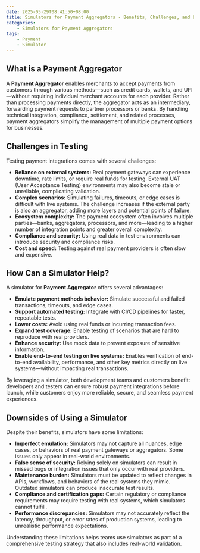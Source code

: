 ```yaml
---
date: 2025-05-29T08:41:50+08:00
title: Simulators for Payment Aggregators - Benefits, Challenges, and Limitations
categories:
    - Simulators for Payment Aggregators 
tags: 
    - Payment
    - Simulator
---
```


## What is a Payment Aggregator

A **Payment Aggregator** enables merchants to accept payments from customers through various methods—such as credit cards, wallets, and UPI—without requiring individual merchant accounts for each provider. Rather than processing payments directly, the aggregator acts as an intermediary, forwarding payment requests to partner processors or banks. By handling technical integration, compliance, settlement, and related processes, payment aggregators simplify the management of multiple payment options for businesses.

## Challenges in Testing

Testing payment integrations comes with several challenges:
- **Reliance on external systems:** Real payment gateways can experience downtime, rate limits, or require real funds for testing. External UAT (User Acceptance Testing) environments may also become stale or unreliable, complicating validation.
- **Complex scenarios:** Simulating failures, timeouts, or edge cases is difficult with live systems. The challenge increases if the external party is also an aggregator, adding more layers and potential points of failure.
- **Ecosystem complexity:** The payment ecosystem often involves multiple parties—banks, aggregators, processors, and more—leading to a higher number of integration points and greater overall complexity.
- **Compliance and security:** Using real data in test environments can introduce security and compliance risks.
- **Cost and speed:** Testing against real payment providers is often slow and expensive.

## How Can a Simulator Help?

A simulator for **Payment Aggregator** offers several advantages:
- **Emulate payment methods behavior:** Simulate successful and failed transactions, timeouts, and edge cases.
- **Support automated testing:** Integrate with CI/CD pipelines for faster, repeatable tests.
- **Lower costs:** Avoid using real funds or incurring transaction fees.
- **Expand test coverage:** Enable testing of scenarios that are hard to reproduce with real providers.
- **Enhance security:** Use mock data to prevent exposure of sensitive information.
- **Enable end-to-end testing on live systems:** Enables verification of end-to-end availability, performance, and other key metrics directly on live systems—without impacting real transactions.

By leveraging a simulator, both development teams and customers benefit: developers and testers can ensure robust payment integrations before launch, while customers enjoy more reliable, secure, and seamless payment experiences.

## Downsides of Using a Simulator

Despite their benefits, simulators have some limitations:
- **Imperfect emulation:** Simulators may not capture all nuances, edge cases, or behaviors of real payment gateways or aggregators. Some issues only appear in real-world environments.
- **False sense of security:** Relying solely on simulators can result in missed bugs or integration issues that only occur with real providers.
- **Maintenance burden:** Simulators must be updated to reflect changes in APIs, workflows, and behaviors of the real systems they mimic. Outdated simulators can produce inaccurate test results.
- **Compliance and certification gaps:** Certain regulatory or compliance requirements may require testing with real systems, which simulators cannot fulfill.
- **Performance discrepancies:** Simulators may not accurately reflect the latency, throughput, or error rates of production systems, leading to unrealistic performance expectations.

Understanding these limitations helps teams use simulators as part of a comprehensive testing strategy that also includes real-world validation.


